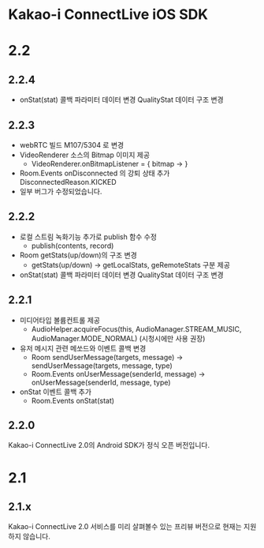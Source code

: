 # Kakao-i ConnectLive iOS SDK

# 2.2
## 2.2.4
* onStat(stat) 콜백 파라미터 데이터 변경
  QualityStat 데이터 구조 변경


## 2.2.3
* webRTC 빌드 M107/5304 로 변경
* VideoRenderer 소스의 Bitmap 이미지 제공
    * VideoRenderer.onBitmapListener = { bitmap -> }
* Room.Events onDisconnected 의 강퇴 상태 추가
  DisconnectedReason.KICKED
* 일부 버그가 수정되었습니다.


## 2.2.2
* 로컬 스트림 녹화기능 추가로 publish 함수 수정
    * publish(contents, record)
* Room getStats(up/down)의 구조 변경
    * getStats(up/down) -> getLocalStats, geRemoteStats 구분 제공
* onStat(stat) 콜백 파라미터 데이터 변경
  QualityStat 데이터 구조 변경


## 2.2.1
* 미디어타입 볼륨컨트롤 제공
    * AudioHelper.acquireFocus(this, AudioManager.STREAM_MUSIC, AudioManager.MODE_NORMAL)
      (시청시에만 사용 권장)
* 유저 메시지 관련 메쏘드와 이벤트 콜백 변경
    * Room sendUserMessage(targets, message) -> sendUserMessage(targets, message, type)
    * Room.Events onUserMessage(senderId, message) -> onUserMessage(senderId, message, type)
* onStat 이벤트 콜백 추가
    * Room.Events onStat(stat)


## 2.2.0
Kakao-i ConnectLive 2.0의 Android SDK가 정식 오픈 버전입니다.


# 2.1
## 2.1.x
Kakao-i ConnectLive 2.0 서비스를 미리 살펴볼수 있는 프리뷰 버전으로 현재는 지원하지 않습니다.